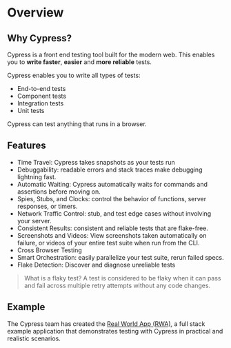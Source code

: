 # Overview

## Why Cypress?

Cypress is a front end testing tool built for the modern web. This enables you to **write faster**, **easier** and **more reliable** tests.

Cypress enables you to write all types of tests:

- End-to-end tests
- Component tests
- Integration tests
- Unit tests

Cypress can test anything that runs in a browser.


## Features

- Time Travel: Cypress takes snapshots as your tests run
- Debuggability: readable errors and stack traces make debugging lightning fast.
- Automatic Waiting: Cypress automatically waits for commands and assertions before moving on.
- Spies, Stubs, and Clocks: control the behavior of functions, server responses, or timers.
- Network Traffic Control: stub, and test edge cases without involving your server.
- Consistent Results: consistent and reliable tests that are flake-free.
- Screenshots and Videos: View screenshots taken automatically on failure, or videos of your entire test suite when run from the CLI. 
- Cross Browser Testing
- Smart Orchestration: easily parallelize your test suite, rerun failed specs.
- Flake Detection: Discover and diagnose unreliable tests

> What is a flaky test?
A test is considered to be flaky when it can pass and fail across multiple retry attempts without any code changes.
## Example

The Cypress team has created the [Real World App (RWA)](https://github.com/cypress-io/cypress-realworld-app), a full stack example application that demonstrates testing with Cypress in practical and realistic scenarios.
